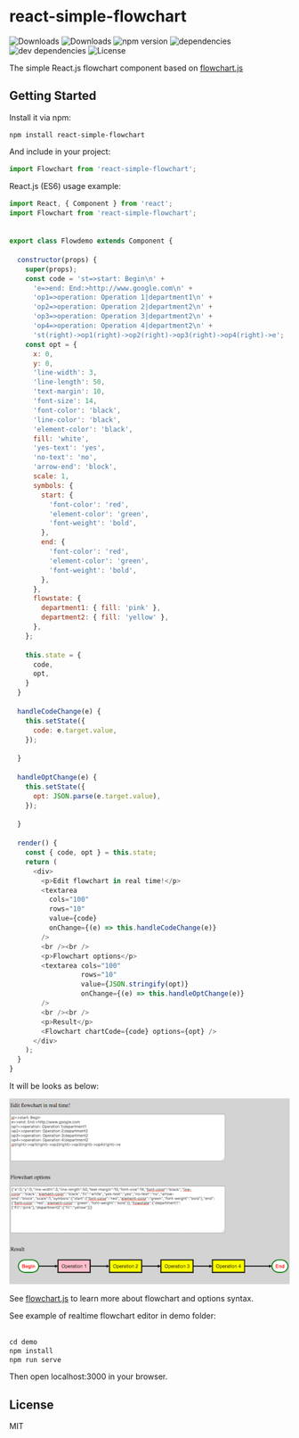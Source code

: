 # react-simple-flowchart

![Downloads](https://img.shields.io/npm/dm/react-simple-flowchart.svg)
![Downloads](https://img.shields.io/npm/dt/react-simple-flowchart.svg)
![npm version](https://img.shields.io/npm/v/react-simple-flowchart.svg)
![dependencies](https://img.shields.io/david/alwinn1977/react-simple-flowchart.svg)
![dev dependencies](https://img.shields.io/david/dev/alwinn1977/react-simple-flowchart.svg)
![License](https://img.shields.io/npm/l/react-simple-flowchart.svg)

The simple React.js flowchart component based on [flowchart.js](https://github.com/adrai/flowchart.js)

## Getting Started

Install it via npm:

```shell
npm install react-simple-flowchart
```

And include in your project:

```javascript
import Flowchart from 'react-simple-flowchart';
```

React.js (ES6) usage example:

```javascript
import React, { Component } from 'react';
import Flowchart from 'react-simple-flowchart';


export class Flowdemo extends Component {

  constructor(props) {
    super(props);
    const code = 'st=>start: Begin\n' +
      'e=>end: End:>http://www.google.com\n' +
      'op1=>operation: Operation 1|department1\n' +
      'op2=>operation: Operation 2|department2\n' +
      'op3=>operation: Operation 3|department2\n' +
      'op4=>operation: Operation 4|department2\n' +
      'st(right)->op1(right)->op2(right)->op3(right)->op4(right)->e';
    const opt = {
      x: 0,
      y: 0,
      'line-width': 3,
      'line-length': 50,
      'text-margin': 10,
      'font-size': 14,
      'font-color': 'black',
      'line-color': 'black',
      'element-color': 'black',
      fill: 'white',
      'yes-text': 'yes',
      'no-text': 'no',
      'arrow-end': 'block',
      scale: 1,
      symbols: {
        start: {
          'font-color': 'red',
          'element-color': 'green',
          'font-weight': 'bold',
        },
        end: {
          'font-color': 'red',
          'element-color': 'green',
          'font-weight': 'bold',
        },
      },
      flowstate: {
        department1: { fill: 'pink' },
        department2: { fill: 'yellow' },
      },
    };

    this.state = {
      code,
      opt,
    }
  }

  handleCodeChange(e) {
    this.setState({
      code: e.target.value,
    });

  }

  handleOptChange(e) {
    this.setState({
      opt: JSON.parse(e.target.value),
    });

  }

  render() {
    const { code, opt } = this.state;
    return (
      <div>
        <p>Edit flowchart in real time!</p>
        <textarea
          cols="100"
          rows="10"
          value={code}
          onChange={(e) => this.handleCodeChange(e)}
        />
        <br /><br />
        <p>Flowchart options</p>
        <textarea cols="100"
                  rows="10"
                  value={JSON.stringify(opt)}
                  onChange={(e) => this.handleOptChange(e)}
        />
        <br /><br />
        <p>Result</p>
        <Flowchart chartCode={code} options={opt} />
      </div>
    );
  }
}
```

It will be looks as below:

![react-simple-flowchart usage example](assets/screenshot.png)

See [flowchart.js](https://github.com/adrai/flowchart.js) to learn more about flowchart and options syntax.

See example of realtime flowchart editor in demo folder:

```shell

cd demo
npm install
npm run serve
```
Then open localhost:3000 in your browser.

## License

MIT
